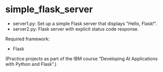 # simple_flask_server
- server1.py: Set up a simple Flask server that displays "Hello, Flask!".
- server2.py: Flask server with explicit status code response.

Required framework:
* Flask

(Practice projects as part of the IBM course “Developing AI Applications with Python and Flask”.)
